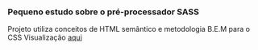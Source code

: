 ### Pequeno estudo sobre o pré-processador SASS

Projeto utiliza conceitos de HTML semântico e metodologia B.E.M para o CSS
Visualização [aqui](https://oajoj.github.io/estudo-sass/)

